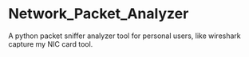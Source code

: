 # Network_Packet_Analyzer
A python packet sniffer analyzer tool for personal users, like wireshark capture my NIC card tool.
